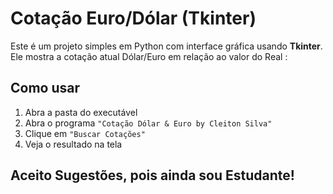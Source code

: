 # Cotação Euro/Dólar (Tkinter)

Este é um projeto simples em Python com interface gráfica usando **Tkinter**.  
Ele mostra a cotação atual Dólar/Euro em relação ao valor do Real :

## Como usar

1. Abra a pasta do executável
2. Abra o programa `"Cotação Dólar & Euro by Cleiton Silva"`
3. Clique em `"Buscar Cotações"`
4. Veja o resultado na tela

## Aceito Sugestões, pois ainda sou Estudante!
